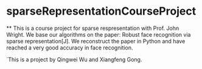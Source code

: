 # sparseRepresentationCourseProject
** This is a course project for sparse respresentation with Prof. John Wright. We base our algorithms on the paper: Robust face recognition via sparse representation[J]. We reconstruct the paper in Python and have reached a very good accuracy in face recognition.

`This is a project by Qingwei Wu and Xiangfeng Gong.

